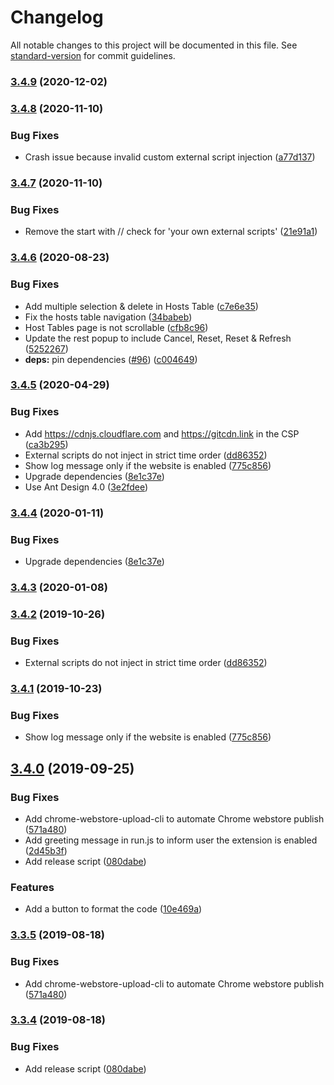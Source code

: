# Changelog

All notable changes to this project will be documented in this file. See [standard-version](https://github.com/conventional-changelog/standard-version) for commit guidelines.

### [3.4.9](https://github.com/xcv58/Custom-JavaScript-for-Websites-2/compare/v3.4.8...v3.4.9) (2020-12-02)

### [3.4.8](https://github.com/xcv58/Custom-JavaScript-for-Websites-2/compare/v3.4.7...v3.4.8) (2020-11-10)

### Bug Fixes

- Crash issue because invalid custom external script injection ([a77d137](https://github.com/xcv58/Custom-JavaScript-for-Websites-2/commit/a77d137cd15b3088bef3321eae5624d3555e185e))

### [3.4.7](https://github.com/xcv58/Custom-JavaScript-for-Websites-2/compare/v3.4.6...v3.4.7) (2020-11-10)

### Bug Fixes

- Remove the start with // check for 'your own external scripts' ([21e91a1](https://github.com/xcv58/Custom-JavaScript-for-Websites-2/commit/21e91a1a2dc9b8a54330781b836101cbfc5be3fd))

### [3.4.6](https://github.com/xcv58/Custom-JavaScript-for-Websites-2/compare/v3.4.5...v3.4.6) (2020-08-23)

### Bug Fixes

- Add multiple selection & delete in Hosts Table ([c7e6e35](https://github.com/xcv58/Custom-JavaScript-for-Websites-2/commit/c7e6e353203402c944a05dddcf73d41f428ea451))
- Fix the hosts table navigation ([34babeb](https://github.com/xcv58/Custom-JavaScript-for-Websites-2/commit/34babeb2769bcb68118e5360c0dec91055e2891b))
- Host Tables page is not scrollable ([cfb8c96](https://github.com/xcv58/Custom-JavaScript-for-Websites-2/commit/cfb8c962413f96744680de8f7f490c93da7e6e13))
- Update the rest popup to include Cancel, Reset, Reset & Refresh ([5252267](https://github.com/xcv58/Custom-JavaScript-for-Websites-2/commit/52522670ce10c91d879ce0b87f0dbd59ad8c71e0))
- **deps:** pin dependencies ([#96](https://github.com/xcv58/Custom-JavaScript-for-Websites-2/issues/96)) ([c004649](https://github.com/xcv58/Custom-JavaScript-for-Websites-2/commit/c004649f4b46fce0de75707d2efa39598299fc8d))

### [3.4.5](https://github.com/xcv58/Custom-JavaScript-for-Websites-2/compare/v3.4.0...v3.4.5) (2020-04-29)

### Bug Fixes

- Add https://cdnjs.cloudflare.com and https://gitcdn.link in the CSP ([ca3b295](https://github.com/xcv58/Custom-JavaScript-for-Websites-2/commit/ca3b295a582c1817167551ea494ab9edf123dc7a))
- External scripts do not inject in strict time order ([dd86352](https://github.com/xcv58/Custom-JavaScript-for-Websites-2/commit/dd86352623397ca0ec7778e0c4fd26bee8255f00))
- Show log message only if the website is enabled ([775c856](https://github.com/xcv58/Custom-JavaScript-for-Websites-2/commit/775c856008d644eb3730b1b49458dec3bb685841))
- Upgrade dependencies ([8e1c37e](https://github.com/xcv58/Custom-JavaScript-for-Websites-2/commit/8e1c37ebdadb3ca14bc2e64d85e52f135ffd52f5))
- Use Ant Design 4.0 ([3e2fdee](https://github.com/xcv58/Custom-JavaScript-for-Websites-2/commit/3e2fdeeaca476efe9fadf548a33f289ca78cc582))

### [3.4.4](https://github.com/xcv58/Custom-JavaScript-for-Websites-2/compare/v3.4.3...v3.4.4) (2020-01-11)

### Bug Fixes

- Upgrade dependencies ([8e1c37e](https://github.com/xcv58/Custom-JavaScript-for-Websites-2/commit/8e1c37ebdadb3ca14bc2e64d85e52f135ffd52f5))

### [3.4.3](https://github.com/xcv58/Custom-JavaScript-for-Websites-2/compare/v3.4.2...v3.4.3) (2020-01-08)

### [3.4.2](https://github.com/xcv58/Custom-JavaScript-for-Websites-2/compare/v3.4.1...v3.4.2) (2019-10-26)

### Bug Fixes

- External scripts do not inject in strict time order ([dd86352](https://github.com/xcv58/Custom-JavaScript-for-Websites-2/commit/dd86352))

### [3.4.1](https://github.com/xcv58/Custom-JavaScript-for-Websites-2/compare/v3.4.0...v3.4.1) (2019-10-23)

### Bug Fixes

- Show log message only if the website is enabled ([775c856](https://github.com/xcv58/Custom-JavaScript-for-Websites-2/commit/775c856))

## [3.4.0](https://github.com/xcv58/Custom-JavaScript-for-Websites-2/compare/v3.3.0...v3.4.0) (2019-09-25)

### Bug Fixes

- Add chrome-webstore-upload-cli to automate Chrome webstore publish ([571a480](https://github.com/xcv58/Custom-JavaScript-for-Websites-2/commit/571a480))
- Add greeting message in run.js to inform user the extension is enabled ([2d45b3f](https://github.com/xcv58/Custom-JavaScript-for-Websites-2/commit/2d45b3f))
- Add release script ([080dabe](https://github.com/xcv58/Custom-JavaScript-for-Websites-2/commit/080dabe))

### Features

- Add a button to format the code ([10e469a](https://github.com/xcv58/Custom-JavaScript-for-Websites-2/commit/10e469a))

### [3.3.5](https://github.com/xcv58/Custom-JavaScript-for-Websites-2/compare/v3.3.4...v3.3.5) (2019-08-18)

### Bug Fixes

- Add chrome-webstore-upload-cli to automate Chrome webstore publish ([571a480](https://github.com/xcv58/Custom-JavaScript-for-Websites-2/commit/571a480))

### [3.3.4](https://github.com/xcv58/Custom-JavaScript-for-Websites-2/compare/v3.3.3...v3.3.4) (2019-08-18)

### Bug Fixes

- Add release script ([080dabe](https://github.com/xcv58/Custom-JavaScript-for-Websites-2/commit/080dabe))

